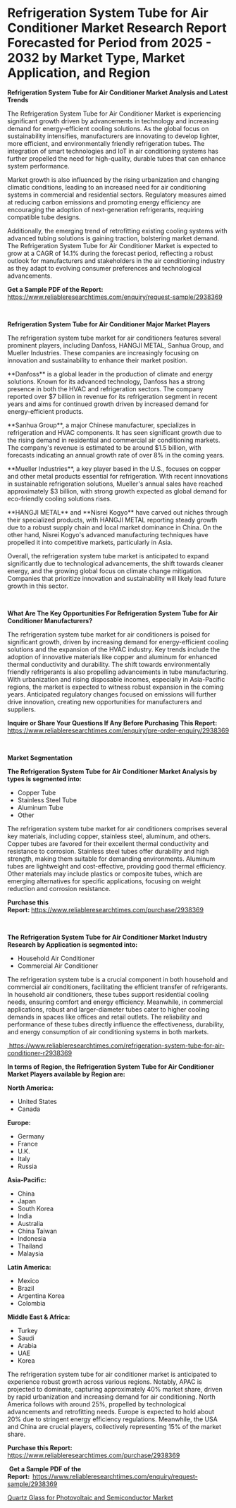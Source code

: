 <p><h1>Refrigeration System Tube for Air Conditioner Market Research Report Forecasted for Period from 2025 -  2032 by Market Type, Market Application, and Region</h1></p><p><strong>Refrigeration System Tube for Air Conditioner Market Analysis and Latest Trends</strong></p>
<p><p>The Refrigeration System Tube for Air Conditioner Market is experiencing significant growth driven by advancements in technology and increasing demand for energy-efficient cooling solutions. As the global focus on sustainability intensifies, manufacturers are innovating to develop lighter, more efficient, and environmentally friendly refrigeration tubes. The integration of smart technologies and IoT in air conditioning systems has further propelled the need for high-quality, durable tubes that can enhance system performance.</p><p>Market growth is also influenced by the rising urbanization and changing climatic conditions, leading to an increased need for air conditioning systems in commercial and residential sectors. Regulatory measures aimed at reducing carbon emissions and promoting energy efficiency are encouraging the adoption of next-generation refrigerants, requiring compatible tube designs.</p><p>Additionally, the emerging trend of retrofitting existing cooling systems with advanced tubing solutions is gaining traction, bolstering market demand. The Refrigeration System Tube for Air Conditioner Market is expected to grow at a CAGR of 14.1% during the forecast period, reflecting a robust outlook for manufacturers and stakeholders in the air conditioning industry as they adapt to evolving consumer preferences and technological advancements.</p></p>
<p><strong>Get a Sample PDF of the Report:&nbsp;</strong> <a href="https://www.reliableresearchtimes.com/enquiry/request-sample/2938369?utm_campaign=3291&utm_medium=2&utm_source=Github&utm_content=ia&utm_term=15032025&utm_id=refrigeration-system-tube-for-air-conditioner">https://www.reliableresearchtimes.com/enquiry/request-sample/2938369</a></p>
<p>&nbsp;</p>
<p><strong>Refrigeration System Tube for Air Conditioner Major Market Players</strong></p>
<p><p>The refrigeration system tube market for air conditioners features several prominent players, including Danfoss, HANGJI METAL, Sanhua Group, and Mueller Industries. These companies are increasingly focusing on innovation and sustainability to enhance their market position.</p><p>**Danfoss** is a global leader in the production of climate and energy solutions. Known for its advanced technology, Danfoss has a strong presence in both the HVAC and refrigeration sectors. The company reported over $7 billion in revenue for its refrigeration segment in recent years and aims for continued growth driven by increased demand for energy-efficient products.</p><p>**Sanhua Group**, a major Chinese manufacturer, specializes in refrigeration and HVAC components. It has seen significant growth due to the rising demand in residential and commercial air conditioning markets. The company's revenue is estimated to be around $1.5 billion, with forecasts indicating an annual growth rate of over 8% in the coming years.</p><p>**Mueller Industries**, a key player based in the U.S., focuses on copper and other metal products essential for refrigeration. With recent innovations in sustainable refrigeration solutions, Mueller's annual sales have reached approximately $3 billion, with strong growth expected as global demand for eco-friendly cooling solutions rises.</p><p>**HANGJI METAL** and **Nisrei Kogyo** have carved out niches through their specialized products, with HANGJI METAL reporting steady growth due to a robust supply chain and local market dominance in China. On the other hand, Nisrei Kogyo's advanced manufacturing techniques have propelled it into competitive markets, particularly in Asia.</p><p>Overall, the refrigeration system tube market is anticipated to expand significantly due to technological advancements, the shift towards cleaner energy, and the growing global focus on climate change mitigation. Companies that prioritize innovation and sustainability will likely lead future growth in this sector.</p></p>
<p>&nbsp;</p>
<p><strong>What Are The Key Opportunities For Refrigeration System Tube for Air Conditioner Manufacturers?</strong></p>
<p><p>The refrigeration system tube market for air conditioners is poised for significant growth, driven by increasing demand for energy-efficient cooling solutions and the expansion of the HVAC industry. Key trends include the adoption of innovative materials like copper and aluminum for enhanced thermal conductivity and durability. The shift towards environmentally friendly refrigerants is also propelling advancements in tube manufacturing. With urbanization and rising disposable incomes, especially in Asia-Pacific regions, the market is expected to witness robust expansion in the coming years. Anticipated regulatory changes focused on emissions will further drive innovation, creating new opportunities for manufacturers and suppliers.</p></p>
<p><strong>Inquire or Share Your Questions If Any Before Purchasing This Report:</strong> <a href="https://www.reliableresearchtimes.com/enquiry/pre-order-enquiry/2938369?utm_campaign=3291&utm_medium=2&utm_source=Github&utm_content=ia&utm_term=15032025&utm_id=refrigeration-system-tube-for-air-conditioner">https://www.reliableresearchtimes.com/enquiry/pre-order-enquiry/2938369</a></p>
<p>&nbsp;</p>
<p><strong>Market Segmentation</strong></p>
<p><strong>The Refrigeration System Tube for Air Conditioner Market Analysis by types is segmented into:</strong></p>
<p><ul><li>Copper Tube</li><li>Stainless Steel Tube</li><li>Aluminum Tube</li><li>Other</li></ul></p>
<p><p>The refrigeration system tube market for air conditioners comprises several key materials, including copper, stainless steel, aluminum, and others. Copper tubes are favored for their excellent thermal conductivity and resistance to corrosion. Stainless steel tubes offer durability and high strength, making them suitable for demanding environments. Aluminum tubes are lightweight and cost-effective, providing good thermal efficiency. Other materials may include plastics or composite tubes, which are emerging alternatives for specific applications, focusing on weight reduction and corrosion resistance.</p></p>
<p><strong>Purchase this Report:&nbsp;</strong><a href="https://www.reliableresearchtimes.com/purchase/2938369?utm_campaign=3291&utm_medium=2&utm_source=Github&utm_content=ia&utm_term=15032025&utm_id=refrigeration-system-tube-for-air-conditioner">https://www.reliableresearchtimes.com/purchase/2938369</a></p>
<p>&nbsp;</p>
<p><strong>The Refrigeration System Tube for Air Conditioner Market Industry Research by Application is segmented into:</strong></p>
<p><ul><li>Household Air Conditioner</li><li>Commercial Air Conditioner</li></ul></p>
<p><p>The refrigeration system tube is a crucial component in both household and commercial air conditioners, facilitating the efficient transfer of refrigerants. In household air conditioners, these tubes support residential cooling needs, ensuring comfort and energy efficiency. Meanwhile, in commercial applications, robust and larger-diameter tubes cater to higher cooling demands in spaces like offices and retail outlets. The reliability and performance of these tubes directly influence the effectiveness, durability, and energy consumption of air conditioning systems in both markets.</p></p>
<p><a href="https://www.reliableresearchtimes.com/refrigeration-system-tube-for-air-conditioner-r2938369?utm_campaign=3291&utm_medium=2&utm_source=Github&utm_content=ia&utm_term=15032025&utm_id=refrigeration-system-tube-for-air-conditioner">&nbsp;https://www.reliableresearchtimes.com/refrigeration-system-tube-for-air-conditioner-r2938369</a></p>
<p><strong>In terms of Region, the Refrigeration System Tube for Air Conditioner Market Players available by Region are:</strong></p>
<p>
    <p> <strong> North America: </strong>
        <ul>
            <li>United States</li>
            <li>Canada</li>
        </ul>
        </p> 
    <p> <strong> Europe: </strong>
        <ul>
            <li>Germany</li>
            <li>France</li>
            <li>U.K.</li>
            <li>Italy</li>
            <li>Russia</li>
        </ul>
        </p> 
    <p> <strong> Asia-Pacific: </strong>
        <ul>
            <li>China</li>
            <li>Japan</li>
            <li>South Korea</li>
            <li>India</li>
            <li>Australia</li>
            <li>China Taiwan</li>
            <li>Indonesia</li>
            <li>Thailand</li>
            <li>Malaysia</li>
        </ul>
        </p> 
    <p> <strong> Latin America: </strong>
        <ul>
            <li>Mexico</li>
            <li>Brazil</li>
            <li>Argentina Korea</li>
            <li>Colombia</li>
        </ul>
        </p> 
    <p> <strong> Middle East & Africa: </strong>
        <ul>
            <li>Turkey</li>
            <li>Saudi</li>
            <li>Arabia</li>
            <li>UAE</li>
            <li>Korea</li>
        </ul>
    </p>
    </p>
<p><p>The refrigeration system tube for air conditioner market is anticipated to experience robust growth across various regions. Notably, APAC is projected to dominate, capturing approximately 40% market share, driven by rapid urbanization and increasing demand for air conditioning. North America follows with around 25%, propelled by technological advancements and retrofitting needs. Europe is expected to hold about 20% due to stringent energy efficiency regulations. Meanwhile, the USA and China are crucial players, collectively representing 15% of the market share.</p></p>
<p><strong>Purchase this Report: </strong><a href="https://www.reliableresearchtimes.com/purchase/2938369?utm_campaign=3291&utm_medium=2&utm_source=Github&utm_content=ia&utm_term=15032025&utm_id=refrigeration-system-tube-for-air-conditioner">https://www.reliableresearchtimes.com/purchase/2938369</a></p>
<p>&nbsp;<strong>Get a Sample PDF of the Report:&nbsp;&nbsp;</strong><a href="https://www.reliableresearchtimes.com/enquiry/request-sample/2938369?utm_campaign=3291&utm_medium=2&utm_source=Github&utm_content=ia&utm_term=15032025&utm_id=refrigeration-system-tube-for-air-conditioner">https://www.reliableresearchtimes.com/enquiry/request-sample/2938369</a></p>
<p><strong></strong></p>
<p><p><a href="https://github.com/daphnyvashdi/Market-Research-Report-List-1/blob/main/quartz-glass-for-photovoltaic-and-semiconductor-market.md?utm_campaign=3291&utm_medium=2&utm_source=Github&utm_content=ia&utm_term=15032025&utm_id=refrigeration-system-tube-for-air-conditioner">Quartz Glass for Photovoltaic and Semiconductor Market</a></p></p>